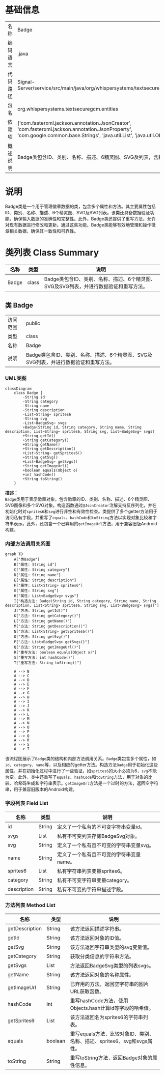 # 基础信息

|      |      |
|------|------|
| 名称 | Badge |
| 编码语言 | .java |
| 代码路径 | Signal-Server/service/src/main/java/org/whispersystems/textsecuregcm/entities/Badge.java |
| 包名 | org.whispersystems.textsecuregcm.entities |
| 依赖项 | ['com.fasterxml.jackson.annotation.JsonCreator', 'com.fasterxml.jackson.annotation.JsonProperty', 'com.google.common.base.Strings', 'java.util.List', 'java.util.Objects'] |
| 概述说明 | Badge类包含ID、类别、名称、描述、6精灵图、SVG及列表，含数据验证和重写方法。 |

# 说明

Badge类是一个用于管理徽章数据的类，包含多个属性和方法。其主要属性包括ID、类别、名称、描述、6个精灵图、SVG及SVG列表。该类还具备数据验证功能，确保输入数据的准确性和完整性。此外，Badge类还提供了重写方法，允许对现有数据进行修改和更新。通过这些功能，Badge类能够有效地管理和操作徽章相关数据，确保其一致性和可靠性。

# 类列表 Class Summary

| 名称   | 类型  | 说明 |
|-------|------|-------------|
| Badge | class | Badge类包含ID、类别、名称、描述、6个精灵图、SVG及SVG列表，并进行数据验证和重写方法。 |



## 类 Badge

|      |      |
|------|------|
| 访问范围 | public |
| 类型 | class |
| 名称 | Badge |
| 说明 | Badge类包含ID、类别、名称、描述、6个精灵图、SVG及SVG列表，并进行数据验证和重写方法。 |


### UML类图

```mermaid
classDiagram
    class Badge {
        -String id
        -String category
        -String name
        -String description
        -List~String~ sprites6
        -String svg
        -List~BadgeSvg~ svgs
        +Badge(String id, String category, String name, String description, List~String~ sprites6, String svg, List~BadgeSvg~ svgs)
        +String getId()
        +String getCategory()
        +String getName()
        +String getDescription()
        +List~String~ getSprites6()
        +String getSvg()
        +List~BadgeSvg~ getSvgs()
        +String getImageUrl()
        +boolean equals(Object o)
        +int hashCode()
        +String toString()
    }
```

**描述：**  
`Badge`类用于表示徽章对象，包含徽章的ID、类别、名称、描述、6个精灵图、SVG图像和多个SVG对象。构造函数通过`@JsonCreator`注解支持反序列化，并在初始化时对`sprites6`和`svg`进行非空和有效性检查。类提供了多个getter方法用于访问私有字段，并重写了`equals`、`hashCode`和`toString`方法以实现对象比较和字符串表示。此外，还包含一个已弃用的`getImageUrl`方法，用于兼容旧版Android构建。


### 内部方法调用关系图

```mermaid
graph TD
    A["类Badge"]
    B["属性: String id"]
    C["属性: String category"]
    D["属性: String name"]
    E["属性: String description"]
    F["属性: List<String> sprites6"]
    G["属性: String svg"]
    H["属性: List<BadgeSvg> svgs"]
    I["构造方法: Badge(String id, String category, String name, String description, List<String> sprites6, String svg, List<BadgeSvg> svgs)"]
    J["方法: String getId()"]
    K["方法: String getCategory()"]
    L["方法: String getName()"]
    M["方法: String getDescription()"]
    N["方法: List<String> getSprites6()"]
    O["方法: String getSvg()"]
    P["方法: List<BadgeSvg> getSvgs()"]
    Q["方法: String getImageUrl()"]
    R["重写方法: boolean equals(Object o)"]
    S["重写方法: int hashCode()"]
    T["重写方法: String toString()"]

    A --> B
    A --> C
    A --> D
    A --> E
    A --> F
    A --> G
    A --> H
    A --> I
    A --> J
    A --> K
    A --> L
    A --> M
    A --> N
    A --> O
    A --> P
    A --> Q
    A --> R
    A --> S
    A --> T
```

该流程图展示了`Badge`类的结构和内部方法调用关系。`Badge`类包含多个属性，如`id`、`category`、`name`等，以及相应的getter方法。构造方法`Badge`用于初始化这些属性，并在初始化过程中进行了一些验证，如`sprites6`的大小必须为6，`svg`不能为空。此外，类中还重写了`equals`、`hashCode`和`toString`方法，用于对象的比较、哈希码生成和字符串表示。`getImageUrl`方法是一个过时的方法，返回空字符串，用于兼容旧版本的Android构建。

### 字段列表 Field List

| 名称  | 类型  | 说明 |
|-------|-------|------|
| id | String | 定义了一个私有的不可变字符串变量id。 |
| svgs | List<BadgeSvg> | 私有不可变列表存储BadgeSvg对象。 |
| svg | String | 定义了一个私有且不可变的字符串变量svg。 |
| name | String | 定义了一个私有且不可变的字符串变量name。 |
| sprites6 | List<String> | 私有字符串列表变量sprites6。 |
| category | String | 私有不可变字符串变量category。 |
| description | String | 私有不可变的字符串描述字段。 |

### 方法列表 Method List

| 名称  | 类型  | 说明 |
|-------|-------|------|
| getDescription | String | 该方法返回描述字符串。 |
| getId | String | 该方法返回对象的ID值。 |
| getSvg | String | 该方法返回字符串类型的svg变量值。 |
| getCategory | String | 获取分类信息的字符串方法。 |
| getSvgs | List<BadgeSvg> | 方法返回BadgeSvg类型的列表svgs。 |
| getName | String | 该方法返回对象的名称属性。 |
| getImageUrl | String | 已弃用的方法，返回空字符串的图片URL获取函数。 |
| hashCode | int | 重写hashCode方法，使用Objects.hash计算id等字段的哈希值。 |
| getSprites6 | List<String> | 该方法返回名为sprites6的字符串列表。 |
| equals | boolean | 重写equals方法，比较对象ID、类别、名称、描述、sprites6、svg和svgs属性。 |
| toString | String | 重写toString方法，返回Badge对象的属性信息。 |




